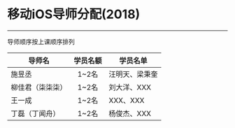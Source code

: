 # 移动iOS导师分配(2018)
- - - -

导师顺序按上课顺序排列

| 导师名  | 学员名额 | 学员名单            |
| ---- | :--: | --------------- |
| 施昱丞  | 1~2名 | 汪明天、梁秉奎 |
| 柳佳君（柒柒柒） | 1~2名 | 刘大洋、XXX |
| 王一成   | 1~2名 | XXX、XXX|
| 丁磊（丁闻舟） | 1~2名 | 杨俊杰、XXX |
